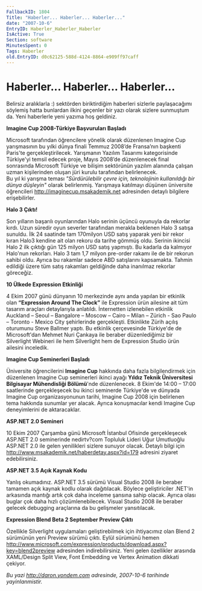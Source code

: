 ```yaml
---
FallbackID: 1804
Title: "Haberler... Haberler... Haberler..."
date: "2007-10-6"
EntryID: Haberler_Haberler_Haberler
IsActive: True
Section: software
MinutesSpent: 0
Tags: Haberler
old.EntryID: d0c62125-588d-4124-8864-e909ff97caff
---
```

# Haberler... Haberler... Haberler...
Belirsiz aralıklarla :) sektörden biriktirdiğim haberleri sizlerle
paylaşacağımı söylemiş hatta bunlardan ilkini geçenler bir yazı olarak
sizlere sunmuştum da. Yeni haberlerle yeni yazıma hoş geldiniz.

**Imagine Cup 2008-Türkiye Başvuruları Başladı**

Microsoft tarafından öğrencilere yönelik olarak düzenlenen Imagine Cup
yarışmasının bu yılki dünya finali Temmuz 2008’de Fransa’nın başkenti
Paris'te gerçekleştirilecek. Yarışmanın Yazılım Tasarımı kategorisinde
Türkiye'yi temsil edecek proje, Mayıs 2008’de düzenlenecek final
sonrasında Microsoft Türkiye ve bilişim sektörünün yazılım alanında
çalışan uzman kişilerinden oluşan jüri kurulu tarafından belirlenecek.\
Bu yıl ki yarışma teması *"Sürdürülebilir çevre için, teknolojinin
kullanıldığı bir dünya düşleyin"* olarak belirlenmiş. Yarışmaya
katılmayı düşünen üniversite öğrencileri
<http://imaginecup.msakademik.net> adresinden detaylı bilgilere
erişebilirler.

**Halo 3 Çıktı!**

Son yılların başarılı oyunlarından Halo serinin üçüncü oyunuyla da
rekorlar kırdı. Uzun süredir oyun severler tarafından merakla beklenen
Halo 3 satışa sunuldu. İlk 24 saatinde tam 170milyon USD satış yaparak
yeni bir rekor kıran Halo3 kendine ait olan rekoru da tarihe gömmüş
oldu. Serinin ikincisi Halo 2 ilk çıktığı gün 125 milyon USD satış
yapmıştı. Bu kadarla da kalmıyor Halo'nun rekorları. Halo 3 tam 1,7
milyon pre-order rakamı ile de bir rekorun sahibi oldu. Ayrıca bu
rakamlar sadece ABD satışlarını kapsamakta. Tahmin edildiği üzere tüm
satış rakamları geldiğinde daha inanılmaz rekorlar göreceğiz.

**10 Ülkede Expression Etkinliği**

4 Ekim 2007 günü dünyanın 10 merkezinde aynı anda yapılan bir etkinlik
olan **“Expression Around The Clock”** ile Expression ürün ailesine ait
tüm tasarım araçları detaylarıyla anlatıldı. İnternetten izlenebilen
etkinlik Auckland – Seoul – Bangalore – Moscow – Cairo – Milan –
Zürich - Sao Paulo – Toronto - Mexico City şehirlerinde gerçekleşti.
Etkinlikte Zürih açılış oturumunu Steve Ballmer yaptı. Bu etkinlik
çerçevesinde Türkiye'de de Microsoft'dan Mehmet Nuri Çankaya ile beraber
düzenlediğimiz bir Silverlight Webineri ile hem Silverlight hem de
Expression Studio ürün ailesini inceledik.

**Imagine Cup Seminerleri Başladı**

Üniversite öğrencilerini **Imagine Cup** hakkında daha fazla
bilgilendirmek için düzenlenen Imagine Cup seminerleri ikinci ayağı
**Yıldız Teknik Üniversitesi Bilgisayar Mühendisliği Bölümü**'nde
düzenlenecek. 8 Ekim'de 14:00 – 17:00 saatlerinde gerçekleşecek bu
ikinci seminerde Türkiye'de ve dünyada Imagine Cup organizasyonunun
tarihi, Imagine Cup 2008 için belirlenen tema hakkında sunumlar yer
alacak. Ayrıca konuşmacılar kendi Imagine Cup deneyimlerini de
aktaracaklar.

**ASP.NET 2.0 Semineri**

10 Ekim 2007 Çarşamba günü Microsoft İstanbul Ofisinde gerçekleşecek
ASP.NET 2.0 seminerinde nedirtv?com Topluluk Lideri Uğur Umutluoğlu
ASP.NET 2.0 ile gelen yenilikleri sizlere sunuyor olacak. Detaylı bilgi
için <http://www.msakademik.net/haberdetay.aspx?id=179> adresini ziyaret
edebilirsiniz.

**ASP.NET 3.5 Açık Kaynak Kodu**

Yanlış okumadınız. ASP.NET 3.5 sürümü Visual Studio 2008 ile beraber
tamamen açık kaynak kodlu olarak dağıtılacak. Böylece geliştiriciler
.NET'in arkasında mantığı artık çok daha inceleme şansına sahip olacak.
Ayrıca olası buglar çok daha hızlı çözümlenebilecek. Visual Studio 2008
ile beraber gelecek debugging araçlarına da bu gelişmeler yansıtılacak.

**Expression Blend Beta 2 September Preview Çıktı**

Özellikle Silverlight uygulamaları geliştirebilmek için ihtiyacımız olan
Blend 2 sürümünün yeni Preview sürümü çıktı. Eylül sürümünü hemen
<http://www.microsoft.com/expression/products/download.aspx?key=blend2preview>
adresinden indirebilirsiniz. Yeni gelen özellikler arasında XAML/Design
Split View, Font Embedding ve Vertex Animation dikkati çekiyor.



*Bu yazi http://daron.yondem.com adresinde, 2007-10-6 tarihinde yayinlanmistir.*
